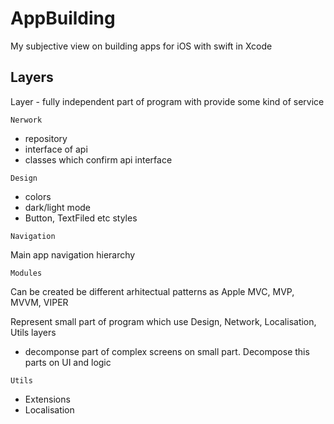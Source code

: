 # AppBuilding 

My subjective view on building apps for iOS with swift in Xcode

## Layers 

Layer - fully independent part of program with provide some kind of service 

``` Nerwork ``` 

- repository
- interface of api
- classes which confirm api interface

``` Design ``` 

- colors
- dark/light mode 
- Button, TextFiled etc styles 

``` Navigation ``` 

Main app navigation hierarchy

``` Modules ``` 

Can be created be different arhitectual patterns as Apple MVC, MVP, MVVM, VIPER

Represent small part of program which use Design, Network, Localisation, Utils layers 

- decomponse part of complex screens on small part. Decompose this parts on UI and logic 

``` Utils ```

- Extensions
- Localisation



